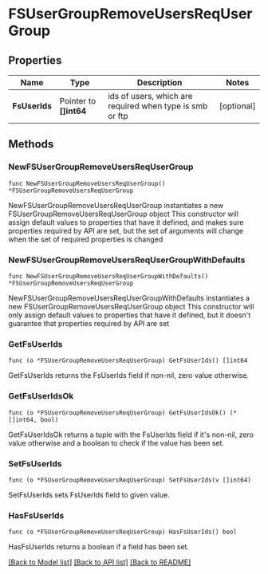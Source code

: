 # FSUserGroupRemoveUsersReqUserGroup

## Properties

Name | Type | Description | Notes
------------ | ------------- | ------------- | -------------
**FsUserIds** | Pointer to **[]int64** | ids of users, which are required when type is smb or ftp | [optional] 

## Methods

### NewFSUserGroupRemoveUsersReqUserGroup

`func NewFSUserGroupRemoveUsersReqUserGroup() *FSUserGroupRemoveUsersReqUserGroup`

NewFSUserGroupRemoveUsersReqUserGroup instantiates a new FSUserGroupRemoveUsersReqUserGroup object
This constructor will assign default values to properties that have it defined,
and makes sure properties required by API are set, but the set of arguments
will change when the set of required properties is changed

### NewFSUserGroupRemoveUsersReqUserGroupWithDefaults

`func NewFSUserGroupRemoveUsersReqUserGroupWithDefaults() *FSUserGroupRemoveUsersReqUserGroup`

NewFSUserGroupRemoveUsersReqUserGroupWithDefaults instantiates a new FSUserGroupRemoveUsersReqUserGroup object
This constructor will only assign default values to properties that have it defined,
but it doesn't guarantee that properties required by API are set

### GetFsUserIds

`func (o *FSUserGroupRemoveUsersReqUserGroup) GetFsUserIds() []int64`

GetFsUserIds returns the FsUserIds field if non-nil, zero value otherwise.

### GetFsUserIdsOk

`func (o *FSUserGroupRemoveUsersReqUserGroup) GetFsUserIdsOk() (*[]int64, bool)`

GetFsUserIdsOk returns a tuple with the FsUserIds field if it's non-nil, zero value otherwise
and a boolean to check if the value has been set.

### SetFsUserIds

`func (o *FSUserGroupRemoveUsersReqUserGroup) SetFsUserIds(v []int64)`

SetFsUserIds sets FsUserIds field to given value.

### HasFsUserIds

`func (o *FSUserGroupRemoveUsersReqUserGroup) HasFsUserIds() bool`

HasFsUserIds returns a boolean if a field has been set.


[[Back to Model list]](../README.md#documentation-for-models) [[Back to API list]](../README.md#documentation-for-api-endpoints) [[Back to README]](../README.md)


